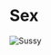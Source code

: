 # Sex

![Sussy](https://external-content.duckduckgo.com/iu/?u=https%3A%2F%2Fmedia1.tenor.com%2Fimages%2F8a8b2781551437b052d0ce67c355188e%2Ftenor.gif%3Fitemid%3D20511920&f=1&nofb=1 "Sex")
